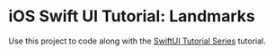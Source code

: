 # iOS Swift UI Tutorial: Landmarks

Use this project to code along with the [SwiftUI Tutorial Series](https://developer.apple.com/tutorials/swiftui/building-lists-and-navigation) tutorial.
